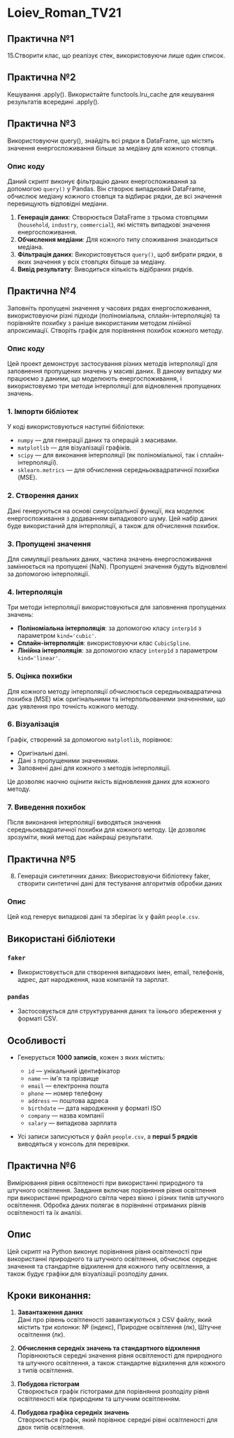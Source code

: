 # Loiev_Roman_TV21
## Практична №1
 15.Створити клас, що реалізує стек, використовуючи лише один список.
 
## Практична №2
Кешування .apply(). Використайте functools.lru_cache для кешування результатів всередині .apply().

## Практична №3
Використовуючи query(), знайдіть всі рядки в DataFrame, що містять значення енергоспоживання більше за медіану для кожного стовпця.

### Опис коду
 
Даний скрипт виконує фільтрацію даних енергоспоживання за допомогою `query()` у Pandas. Він створює випадковий DataFrame, 
обчислює медіану кожного стовпця та відбирає рядки, де всі значення перевищують відповідні медіани.

1. **Генерація даних**: Створюється DataFrame з трьома стовпцями (`household`, `industry`, `commercial`),
   які містять випадкові значення енергоспоживання.
2. **Обчислення медіани**: Для кожного типу споживання знаходиться медіана.
3. **Фільтрація даних**: Використовується `query()`, щоб вибрати рядки, в яких значення у всіх стовпцях більше за медіану.
4. **Вивід результату**: Виводиться кількість відібраних рядків.

## Практична №4

Заповніть пропущені значення у часових рядах енергоспоживання, використовуючи різні підходи (поліноміальна, сплайн-інтерполяція) та порівняйте похибку з раніше використаним методом лінійної апроксимації. Створіть графік для порівняння похибок кожного методу.

### Опис коду 

Цей проект демонструє застосування різних методів інтерполяції для заповнення пропущених значень у масиві даних. В даному випадку ми працюємо з даними, що моделюють енергоспоживання, і використовуємо три методи інтерполяції для відновлення пропущених значень.

### 1. Імпорти бібліотек

У коді використовуються наступні бібліотеки:

- `numpy` — для генерації даних та операцій з масивами.
- `matplotlib` — для візуалізації графіків.
- `scipy` — для виконання інтерполяції (як поліноміальної, так і сплайн-інтерполяції).
- `sklearn.metrics` — для обчислення середньоквадратичної похибки (MSE).

### 2. Створення даних

Дані генеруються на основі синусоїдальної функції, яка моделює енергоспоживання з додаванням випадкового шуму. Цей набір даних буде використаний для інтерполяції, а також для обчислення похибок.

### 3. Пропущені значення

Для симуляції реальних даних, частина значень енергоспоживання замінюється на пропущені (NaN). Пропущені значення будуть відновлені за допомогою інтерполяції.

### 4. Інтерполяція

Три методи інтерполяції використовуються для заповнення пропущених значень:

- **Поліноміальна інтерполяція**: за допомогою класу `interp1d` з параметром `kind='cubic'`.
- **Сплайн-інтерполяція**: використовуючи клас `CubicSpline`.
- **Лінійна інтерполяція**: за допомогою класу `interp1d` з параметром `kind='linear'`.

### 5. Оцінка похибки

Для кожного методу інтерполяції обчислюється середньоквадратична похибка (MSE) між оригінальними та інтерпольованими значеннями, що дає уявлення про точність кожного методу.

### 6. Візуалізація

Графік, створений за допомогою `matplotlib`, порівнює:

- Оригінальні дані.
- Дані з пропущеними значеннями.
- Заповнені дані для кожного з методів інтерполяції.

Це дозволяє наочно оцінити якість відновлення даних для кожного методу.

### 7. Виведення похибок

Після виконання інтерполяції виводяться значення середньоквадратичної похибки для кожного методу. Це дозволяє зрозуміти, який метод дає найкращі результати.


## Практична №5

8. Генерація синтетичних даних: Використовуючи бібліотеку faker, створити синтетичні дані для тестування алгоритмів обробки даних

### Опис  
Цей код генерує випадкові дані та зберігає їх у файл `people.csv`.

## Використані бібліотеки  
### `faker`  
- Використовується для створення випадкових імен, email, телефонів, адрес, дат народження, назв компаній та зарплат.  

### `pandas`  
- Застосовується для структурування даних та їхнього збереження у форматі CSV.  

## Особливості  
- Генерується **1000 записів**, кожен з яких містить:  
  - `id` — унікальний ідентифікатор  
  - `name` — ім'я та прізвище  
  - `email` — електронна пошта  
  - `phone` — номер телефону  
  - `address` — поштова адреса  
  - `birthdate` — дата народження у форматі ISO  
  - `company` — назва компанії  
  - `salary` — випадкова зарплата  

- Усі записи записуються у файл `people.csv`, а **перші 5 рядків** виводяться у консоль для перевірки.  


## Практична №6

Вимірювання рівня освітленості при використанні природного та штучного освітлення. Завдання включає порівняння рівня освітлення при використанні природного світла через вікно і різних типів штучного освітлення. Обробка даних полягає в порівнянні отриманих рівнів освітленості та їх аналізі.

## Опис

Цей скрипт на Python виконує порівняння рівня освітленості при використанні природного та штучного освітлення, обчислює середнє значення та стандартне відхилення для кожного типу освітлення, а також будує графіки для візуалізації розподілу даних.

## Кроки виконання:

1. **Завантаження даних**  
   Дані про рівень освітленості завантажуються з CSV файлу, який містить три колонки: № (індекс), Природне освітлення (лк), Штучне освітлення (лк).

2. **Обчислення середніх значень та стандартного відхилення**  
   Порівнюються середні значення рівня освітленості для природного та штучного освітлення, а також стандартне відхилення для кожного з типів освітлення.

3. **Побудова гістограм**  
   Створюється графік гістограми для порівняння розподілу рівня освітленості між природним та штучним освітленням.

4. **Побудова графіка середніх значень**  
   Створюється графік, який порівнює середні рівні освітленості для двох типів освітлення.

